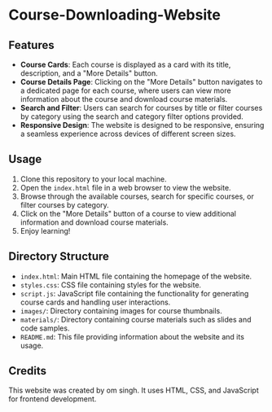 # Course-Downloading-Website

 

## Features

- **Course Cards**: Each course is displayed as a card with its title, description, and a "More Details" button.
- **Course Details Page**: Clicking on the "More Details" button navigates to a dedicated page for each course, where users can view more information about the course and download course materials.
- **Search and Filter**: Users can search for courses by title or filter courses by category using the search and category filter options provided.
- **Responsive Design**: The website is designed to be responsive, ensuring a seamless experience across devices of different screen sizes.

## Usage

1. Clone this repository to your local machine.
2. Open the `index.html` file in a web browser to view the website.
3. Browse through the available courses, search for specific courses, or filter courses by category.
4. Click on the "More Details" button of a course to view additional information and download course materials.
5. Enjoy learning!

## Directory Structure

- `index.html`: Main HTML file containing the homepage of the website.
- `styles.css`: CSS file containing styles for the website.
- `script.js`: JavaScript file containing the functionality for generating course cards and handling user interactions.
- `images/`: Directory containing images for course thumbnails.
- `materials/`: Directory containing course materials such as slides and code samples.
- `README.md`: This file providing information about the website and its usage.

## Credits

This website was created by om singh. It uses HTML, CSS, and JavaScript for frontend development.
